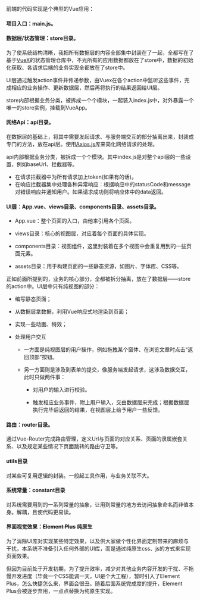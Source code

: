前端的代码实现是个典型的Vue应用：

#### 项目入口：main.js。

#### 数据层/状态管理：store目录。

为了使系统结构清晰，我把所有数据层的内容全部集中封装在了一起，全都写在了基于<u>VueX</u>的状态管理仓库中，不光所有的应用数据都放在了store中，数据的初始化获取、各请求后端的业务实现全都放在了store中。

UI层通过触发action事件并传递参数，由Vuex在各个action中监听这些事件，完成相应的业务操作、更新数据层，然后再将执行的结果返回给UI层。

store内部根据业务分类，被拆成一个个模块，一起装入index.js中，对外暴露一个唯一的store实例，挂载到VueApp。

#### 网络Api：api目录。

在数据层的基础上，将其中需要发起请求、与服务端交互的部分抽离出来，封装成专门的方法，放在api层。使用<u>Axios.js</u>库来简化网络请求的处理。

api内部根据业务分类，被拆成一个个模块。其中index.js是对整个api层的一些设置，例如baseUrl、拦截器等。

- 在请求拦截器中为所有请求加上token(如果有的话)。
- 在响应拦截器集中处理各种异常响应：根据响应中的statusCode和message对错误响应并通知用户。如果请求成功则将响应体中的data返回。

#### UI层：App.vue、views目录、components目录、assets目录。

- App.vue：整个页面的入口，由他来引用各个页面。

- views目录：核心的视图层，对应着每个页面的具体实现。
- components目录：视图组件，这里封装着在多个视图中会重复用到的一些页面元素。
- assets目录：用于构建页面的一些静态资源，如图片、字体库、CSS等。

正如前面所提到的，业务的核心部分，全都被拆分抽离，放在了数据层——store的action中。UI层中只有纯视图的部分：

- 编写静态页面；

- 从数据层拿数据，利用Vue响应式地渲染到页面；

- 实现一些动画、特效；

- 处理用户交互

  - 一方面是纯视图层的用户操作，例如拖拽某个窗体、在浏览文章时点击“返回顶部”按钮。

  - 另一方面则是涉及到表单的提交，像服务端发起请求，这涉及数据交互，此时只做两件事：

    - 对用户的输入进行校验。

    - 触发相应业务事件，附上用户输入，交由数据层来完成；根据数据层执行完毕后返回的结果，在视图层上给予用户一些反馈。

#### 路由：router目录。

通过Vue-Router完成路由管理，定义Url与页面的对应关系、页面的隶属嵌套关系、以及规定某些情况下页面跳转的路由守卫等。

#### utils目录

对某些可复用逻辑的封装。一般起工具作用，与业务关联不大。

#### 系统常量：constant目录

对系统需要用到的一系列常量的抽象，让用到常量的地方去访问抽象命名而非值本身。解耦，且使代码更易读。

#### 界面视觉效果：~~Element Plus~~ 纯原生

为了消除UI库对实现某些特定效果，以及供大家做个性化界面定制带来的麻烦与干扰，本系统不准备引入任何外部的UI库，而是通过纯原生css、js的方式来实现页面效果。

但因为目前处于开发初期，为了提升效率，减少对其他业务内容开发的干扰、不拖慢开发进度（毕竟一个CSS能调一天，UI是个大工程），暂时引入了Element Plus，怎么快捷怎么来，界面会很丑。随着后面系统完成度的提升，Element Plus会被逐步弃用，一点点替换为纯原生实现。